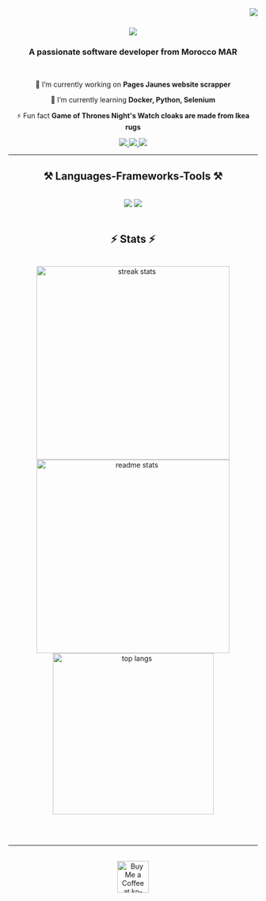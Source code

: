 <!--
## Hi there 👋
-->
<img align="right" src="https://visitor-badge.laobi.icu/badge?page_id=ImadEddine99.ImadEddine99" />

<h1 align="center">
    <img src="https://readme-typing-svg.herokuapp.com/?font=Righteous&size=35&center=true&vCenter=true&width=500&height=70&duration=4000&lines=Hi+There!+👋;+I'm+Imad-eddine+SIHAM!;" />
</h1>

<h3 align="center">A passionate software developer from Morocco MAR</h3>

<br/>

<div align="center">
 
 🔭 I’m currently working on **Pages Jaunes website scrapper**
 
 🌱 I’m currently learning **Docker, Python, Selenium**

<!--💬 Ask me about **Node.js, React, Firebase... or anything [here](https://github.com/ImadEddine99/ImadEddine99/issues)**-->

⚡ Fun fact **Game of Thrones Night's Watch cloaks are made from Ikea rugs**

 </div>
 <div align="center">
   <a href="mailto:imad.eddine.siham.99@gmail.com">
    <img src="https://img.shields.io/badge/Gmail-333333?style=for-the-badge&logo=gmail&logoColor=red" />
  </a>
  <a href="https://linkedin.com/in/imad-eddine-siham" >
    <img src="https://img.shields.io/badge/LinkedIn-0077B5?style=for-the-badge&logo=linkedin&logoColor=white"  />
  </a>
<a href="https://imadeddine99.github.io/portfolio/" >
     <img src="https://img.shields.io/badge/Portfolio-FF5722?style=for-the-badge&logo=todoist&logoColor=white" target="_blank" /> <!-- sqlite, safari, google-chrome are other good icon options -->
  </a>
   
 </div>
 <hr/>
 
<h2 align="center">⚒️ Languages-Frameworks-Tools ⚒️</h2>
<br/>
<div align="center">
    <img src="https://skillicons.dev/icons?i=react,bootstrap,mui,html,css,vscode,github,git" />
    <img src="https://skillicons.dev/icons?i=python,javascript,firebase,c,java,mysql,flutter,dart,.net,c++,c#,sql" /><br>
</div>
<!-- add 
figma,tailwind,r,nodejs,typescript,express,mongodb,nextjs,flask
-->
<br/>

<h2 align="center">⚡ Stats ⚡</h2>
<br>
<div align=center>
  <img width=390 src="https://github-readme-streak-stats-salesp07.vercel.app/?user=ImadEddine99&count_private=true&theme=react&border_radius=10" alt="streak stats"/>
  <img width=390 src="https://github-readme-stats-salesp07.vercel.app/api?username=ImadEddine99&count_private=true&show_icons=true&theme=react&rank_icon=github&border_radius=10" alt="readme stats" />
  <br/>
  <img width=325 align="center" src="https://github-readme-stats-salesp07.vercel.app/api/top-langs/?username=ImadEddine99&hide=HTML&langs_count=8&layout=compact&theme=react&border_radius=10&size_weight=0.5&count_weight=0.5&exclude_repo=github-readme-stats" alt="top langs" />
</div>

<br/><br/>

<hr/>

<br/>

<div align="center">
<a href='https://ko-fi.com/V7V4RAK9C' target='_blank'><img height='64' style='border:0px;height:64px;' src='https://storage.ko-fi.com/cdn/kofi1.png?v=3' border='0' alt='Buy Me a Coffee at ko-fi.com' /></a>
</div>

<br/>
<!--
<div align="center">
<a href='https://ko-fi.com/V7V4RAK9C' target='_blank'><img height='64' style='border:0px;height:64px;' src='https://storage.ko-fi.com/cdn/kofi1.png?v=3' border='0' alt='Buy Me a Coffee at ko-fi.com' /></a>
</div>
-->
<br/>
<!--
**ImadEddine99/ImadEddine99** is a ✨ _special_ ✨ repository because its `README.md` (this file) appears on your GitHub profile.

Here are some ideas to get you started:

- 🔭 I’m currently working on ...
- 🌱 I’m currently learning ...
- 👯 I’m looking to collaborate on ...
- 🤔 I’m looking for help with ...
- 💬 Ask me about ...
- 📫 How to reach me: ...
- 😄 Pronouns: ...
- ⚡ Fun fact: ...
-->
